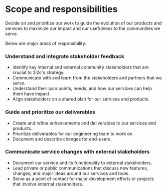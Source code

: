 # Scope and responsibilities

Decide on and prioritize our work to guide the evolution of our products and services to maximize our impact and our usefulness to the communities we serve.

Below are major areas of responsibility.

### Understand and integrate stakeholder feedback

- Identify key internal and external community stakeholders that are crucial to 2i2c's strategy.
- Communicate with and learn from the stakeholders and partners that we serve.
- Understand their pain points, needs, and how our services can help them have impact.
- Align stakeholders on a shared plan for our services and products.

### Guide and prioritize our deliverables

- Create and refine enhancements and deliverables to our services and products.
- Prioritize deliverables for our engineering team to work on.
- Document and describe changes for end-users.

### Communicate service changes with external stakeholders

- Document our service and its functionality to external stakeholders.
- Lead private or public communications that discuss new features, changes, and major ideas around our services and tools.
- Serve as a point of contact for major development efforts or projects that involve external stakeholders.